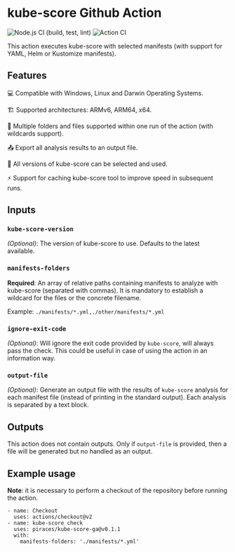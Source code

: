 # kube-score Github Action

![Node.js CI (build, test, lint)](https://github.com/piraces/kube-score-ga/workflows/Node.js%20CI/badge.svg)
![Action CI](https://github.com/piraces/kube-score-ga/workflows/Action%20CI/badge.svg)

This action executes kube-score with selected manifests (with support for YAML, Helm or Kustomize manifests).

## Features

💻 Compatible with Windows, Linux and Darwin Operating Systems.

🏗 Supported architectures: ARMv6, ARM64, x64.

📂 Multiple folders and files supported within one run of the action (with wildcards support).

📤 Export all analysis results to an output file.

🔢 All versions of kube-score can be selected and used.

⚡ Support for caching kube-score tool to improve speed in subsequent runs.

## Inputs

### `kube-score-version`

*(Optional)*: The version of kube-score to use. Defaults to the latest available.

### `manifests-folders`

**Required**: An array of relative paths containing manifests to analyze with kube-score (separated with commas). It is mandatory to establish a wildcard for the files or the concrete filename.

Example: `./manifests/*.yml,./other/manifests/*.yml`

### `ignore-exit-code`

*(Optional)*: Will ignore the exit code provided by `kube-score`, will always pass the check. This could be useful in case of using the action in an information way.

### `output-file`

*(Optional)*: Generate an output file with the results of `kube-score` analysis for each manifest file (instead of printing in the standard output).
Each analysis is separated by a text block.

## Outputs

This action does not contain outputs. Only if `output-file` is provided, then a file will be generated but no handled as an output.

## Example usage
**Note**: it is necessary to perform a checkout of the repository before running the action.
```
- name: Checkout
  uses: actions/checkout@v2
- name: kube-score check
  uses: piraces/kube-score-ga@v0.1.1
  with:
    manifests-folders: './manifests/*.yml'
```
